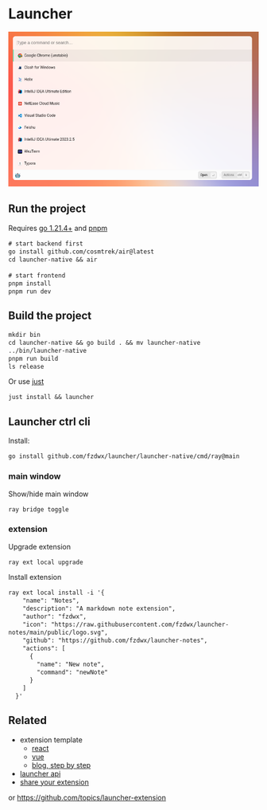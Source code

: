 # Launcher

![img.png](.github/img.png)

## Run the project

Requires [go 1.21.4+](https://golang.org/) and [pnpm](https://pnpm.io/)

```shell
# start backend first
go install github.com/cosmtrek/air@latest
cd launcher-native && air

# start frontend
pnpm install
pnpm run dev
```

## Build the project


```shell
mkdir bin
cd launcher-native && go build . && mv launcher-native ../bin/launcher-native
pnpm run build
ls release
```

Or use [just](https://github.com/casey/just)

```
just install && launcher
```

## Launcher ctrl cli

Install:

```shell
go install github.com/fzdwx/launcher/launcher-native/cmd/ray@main
```

### main window

Show/hide main window

```shell
ray bridge toggle
```

### extension

Upgrade extension

```shell
ray ext local upgrade
```

Install extension

```shell
ray ext local install -i '{
    "name": "Notes",
    "description": "A markdown note extension",
    "author": "fzdwx",
    "icon": "https://raw.githubusercontent.com/fzdwx/launcher-notes/main/public/logo.svg",
    "github": "https://github.com/fzdwx/launcher-notes",
    "actions": [
      {
        "name": "New note",
        "command": "newNote"
      }
    ]
  }'
```

## Related

- extension template
    - [react](https://github.com/fzdwx/launcher-extension-sample)
    - [vue](https://github.com/fzdwx/launcher-extension-template-vue)
    - [blog, step by step](https://fzdwx.vercel.app/blog/2023-12-24-wei-kai-fa-cha-jian)
- [launcher api](../packages/launcher-api)
- [share your extension](https://github.com/fzdwx/launcher-extension)

or https://github.com/topics/launcher-extension
